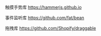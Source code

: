 
触摸手势库
https://hammerjs.github.io

事件监听库
https://github.com/fat/bean

拖拽库
https://github.com/Shopify/draggable
